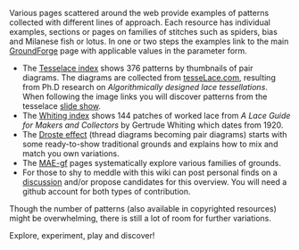 Various pages scattered around the web provide examples of patterns
collected with different lines of approach.
Each resource has individual examples, sections or pages on families of stitches such as
spiders, bias and Milanese fish or lotus.
In one or two steps the examples link to the main [GroundForge] page
with applicable values in the parameter form.


* The [Tesselace index] shows 376  patterns by thumbnails of pair diagrams.
  The diagrams are collected from [tesseLace.com],
  resulting from Ph.D research on _Algorithmically designed lace tessellations_.
  When following the image links you will discover patterns from the tesselace [slide show].
* The [Whiting index] shows 144 patches of worked lace from
  _A Lace Guide for Makers and Collectors_ by Gertrude Whiting which dates from 1920.
* The [Droste effect](Droste-effect) (thread diagrams becoming pair diagrams)
  starts with some ready-to-show traditional grounds
  and explains how to mix and match you own variations.
* The [MAE-gf] pages systematically explore various families of grounds.
* For those to shy to meddle with this wiki can post personal finds on a [discussion] 
  and/or propose candidates for this overview.
  You will need a github account for both types of contribution.

Though the number of patterns (also available in copyrighted resources) might be overwhelming,
there is still a lot of room for further variations.

Explore, experiment, play and discover!

[GroundForge]: https://d-bl.github.io/GroundForge/
[Tesselace index]: TesseLace-Index
[tesseLace.com]: https://tesselace.com
[slide show]: https://tesselace.com/tools/inkscape-extension/
[Whiting index]: Whiting-Index
[MAE-gf]: https://github.com/MAETempels/MAE-gf/wiki
[discussion]: https://github.com/d-bl/GroundForge/issues/50